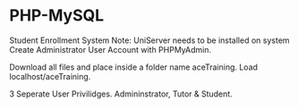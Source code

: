 # PHP-MySQL
Student Enrollment System 
Note: UniServer needs to be installed on system
      Create Administrator User Account with PHPMyAdmin.

Download all files and place inside a folder name aceTraining.
Load localhost/aceTraining.

3 Seperate User Privilidges. Admininstrator, Tutor & Student. 
